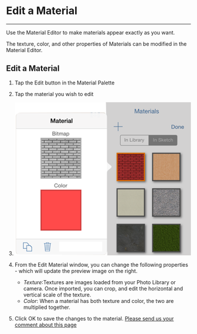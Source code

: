 # Edit a Material

----

Use the Material Editor to make materials appear exactly as you want.

The texture, color, and other properties of Materials can be modified in the Material Editor.

## Edit a Material

1. Tap the Edit button in the Material Palette
2. Tap the material you wish to edit

3. ![](Images/GUID-1D5FFE05-ADF6-44BF-BEAF-760977A8BA7F-low.png)

4. From the Edit Material window, you can change the following properties - which will update the preview image on the right. 
    * *Texture*:Textures are images loaded from your Photo Library or camera. Once imported, you can crop, and edit the horizontal and vertical scale of the texture.
    * *Color*: When a material has both texture and color, the two are multiplied together.
5. Click OK to save the changes to the material.
[Please send us your comment about this page](#)